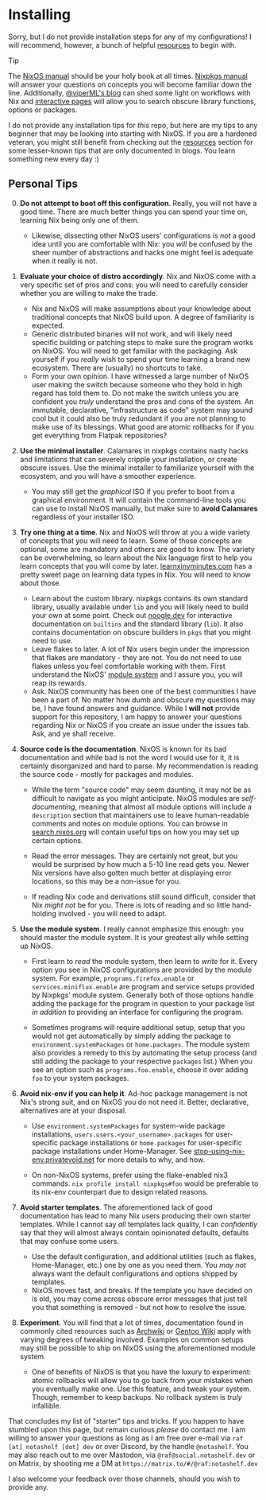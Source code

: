 # Installing

[resources]: https://github.com/notAShelf/nyx?tab=readme-ov-file#cool-resources
[interactive pages]: https://github.com/notAShelf/nyx?tab=readme-ov-file#interactive-pages
[NixOS manual]: https://nixos.org/manual/nixos/stable
[Nixpkgs manual]: https://nixos.org/manual/nixpkgs/stable/
[@viperML's blog]: https://ayats.org/

Sorry, but I do not provide installation steps for any of my configurations! I
will recommend, however, a bunch of helpful [resources] to begin with.

<!-- deno-fmt-ignore-start -->

> [!TIP]
> The [NixOS manual] should be your holy book at all times. [Nixpkgs manual]
> will answer your questions on concepts you will become familiar down the line.
> Additionally, [@viperML's blog] can shed some light on workflows with Nix and
> [interactive pages] will allow you to search obscure library functions,
> options or packages.

<!-- deno-fmt-ignore-end -->

I do not provide any installation tips for _this_ repo, but here are my tips to
any beginner that may be looking into starting with NixOS. If you are a hardened
veteran, you might still benefit from checking out the [resources] section for
some lesser-known tips that are only documented in blogs. You learn something
new every day :)

## Personal Tips

[learnxinyminutes.com]: https://learnxinyminutes.com/docs/nix
[noogle.dev]: https://noogle.dev
[module system]: https://nixos.org/manual/nixos/stable/#sec-writing-modules
[search.nixos.org]: https://search.nixos.org
[stop-using-nix-env.privatevoid.net]: https://stop-using-nix-env.privatevoid.net/
[Archwiki]: https://wiki.archlinux.org/
[Gentoo Wiki]: https://wiki.gentoo.org

0. **Do not attempt to boot off this configuration**. Really, you will not have
   a good time. There are much better things you can spend your time on,
   learning Nix being only one of them.

   - Likewise, dissecting other NixOS users' configurations is _not_ a good idea
     until you are comfortable with Nix: you _will_ be confused by the sheer
     number of abstractions and hacks one might feel is adequate when it really
     is not.

1. **Evaluate your choice of distro accordingly**. Nix and NixOS come with a
   very specific set of pros and cons: you will need to carefully consider
   whether you are willing to make the trade.

   - Nix and NixOS will make assumptions about your knowledge about traditional
     concepts that NixOS build upon. A degree of familiarity is expected.
   - Generic distributed binaries will not work, and will likely need specific
     building or patching steps to make sure the program works on NixOS. You
     will need to get familiar with the packaging. Ask yourself if you _really_
     wish to spend your time learning a brand new ecosystem. There are (usually)
     no shortcuts to take.
   - Form your own opinion. I have witnessed a large number of NixOS user making
     the switch because someone who they hold in high regard has told them to.
     Do not make the switch unless you are confident you _truly_ understand the
     pros and cons of the system. An immutable, declarative, "infrastructure as
     code" system may sound cool but it could also be truly redundant if you are
     not planning to make use of its blessings. What good are atomic rollbacks
     for if you get everything from Flatpak repositories?

2. **Use the minimal installer**. Calamares in nixpkgs contains nasty hacks and
   limitations that can severely cripple your installation, or create obscure
   issues. Use the minimal installer to familiarize yourself with the ecosystem,
   and you will have a smoother experience.

   - You may still get the _graphical_ ISO if you prefer to boot from a
     graphical environment. It will contain the command-line tools you can use
     to install NixOS manually, but make sure to **avoid Calamares** regardless
     of your installer ISO.

3. **Try one thing at a time**. Nix and NixOS will throw at you a wide variety
   of concepts that you will need to learn. Some of those concepts are optional,
   some are mandatory and others are good to know. The variety can be
   overwhelming, so learn about the Nix language first to help you learn
   concepts that you will come by later. [learnxinyminutes.com] has a pretty
   sweet page on learning data types in Nix. You will need to know about those.

   - Learn about the custom library. nixpkgs contains its own standard library,
     usually available under `lib` and you will likely need to build your own at
     some point. Check out [noogle.dev] for interactive documentation on
     `builtins` and the standard library (`lib`). It also contains documentation
     on obscure builders in `pkgs` that you might need to use.
   - Leave flakes to later. A lot of Nix users begin under the impression that
     flakes are mandatory - they are not. You do not need to use flakes unless
     you feel comfortable working with them. First understand the NixOS'
     [module system] and I assure you, you will reap its rewards.
   - Ask. NixOS community has been one of the best communities I have been a
     part of. No matter how dumb and obscure my questions may be, I have found
     answers and guidance. While I **will not** provide support for this
     repository, I am happy to answer your questions regarding Nix or NixOS if
     you create an issue under the issues tab. Ask, and ye shall receive.

4. **Source code is the documentation**. NixOS is known for its bad
   documentation and while bad is not the word I would use for it, it is
   certainly disorganized and hard to parse. My recommendation is reading the
   source code - mostly for packages and modules.

   - While the term "source code" may seem daunting, it may not be as difficult
     to navigate as you might anticipate. NixOS modules are _self-documenting_,
     meaning that almost all module options will include a `description` section
     that maintainers use to leave human-readable comments and notes on module
     options. You can browse in [search.nixos.org] will contain useful tips on
     how you may set up certain options.

   - Read the error messages. They are certainly not great, but you would be
     surprised by how much a 5-10 line read gets you. Newer Nix versions have
     also gotten much better at displaying error locations, so this may be a
     non-issue for you.

   - If reading Nix code and derivations still sound difficult, consider that
     Nix _might not_ be for you. There is lots of reading and so little
     hand-holding involved - you will need to adapt.

5. **Use the module system**. I really cannot emphasize this enough: you should
   master the module system. It is your greatest ally while setting up NixOS.

   - First learn to _read_ the module system, then learn to _write_ for it.
     Every option you see in NixOS configurations are provided by the module
     system. For example, `programs.firefox.enable` or
     `services.miniflux.enable` are program and service setups provided by
     Nixpkgs' module system. Generally both of those options handle adding the
     package for the program in question to your package list _in addition_ to
     providing an interface for configuring the program.

   - Sometimes programs will require additional setup, setup that you would not
     get automatically by simply adding the package to
     `environment.systemPackages` or `home.packages`. The module system also
     provides a remedy to this by automating the setup process (and still adding
     the package to your respective `packages` list.) When you see an option
     such as `programs.foo.enable`, choose it over adding `foo` to your system
     packages.

6. **Avoid nix-env if you can help it**. Ad-hoc package management is not Nix's
   strong suit, and on NixOS you do not need it. Better, declarative,
   alternatives are at your disposal.

   - Use `environment.systemPackages` for system-wide package installations,
     `users.users.<your_username>.packages` for user-specific package
     installations or `home.packages` for user-specific package installations
     under Home-Manager. See [stop-using-nix-env.privatevoid.net] for more
     details to why, and how.

   - On non-NixOS systems, prefer using the flake-enabled nix3 commands.
     `nix profile install nixpkgs#foo` would be preferable to its nix-env
     counterpart due to design related reasons.

7. **Avoid starter templates**. The aforementioned lack of good documentation
   has lead to many Nix users producing their own starter templates. While I
   cannot say _all_ templates lack quality, I can _confidently_ say that they
   will almost always contain opinionated defaults, defaults that may confuse
   some users.

   - Use the default configuration, and additional utilities (such as flakes,
     Home-Manager, etc.) one by one as you need them. You _may not_ always want
     the default configurations and options shipped by templates.
   - NixOS moves fast, and breaks. If the template you have decided on is old,
     you may come across obscure error messages that just tell you that
     something is removed - but not how to resolve the issue.

8. **Experiment**. You will find that a lot of times, documentation found in
   commonly cited resources such as [Archwiki] or [Gentoo Wiki] apply with
   varying degrees of tweaking involved. Examples on common setups may still be
   possible to ship on NixOS using the aforementioned module system.

   - One of benefits of NixOS is that you have the luxury to experiment: atomic
     rollbacks will allow you to go back from your mistakes when you eventually
     make one. Use this feature, and tweak your system. Though, remember to keep
     backups. No rollback system is _truly_ infallible.

That concludes my list of "starter" tips and tricks. If you happen to have
stumbled upon this page, but remain curious _please_ do contact me. I am willing
to answer your questions as long as I am free over e-mail via
`raf [at] notashelf [dot] dev` or over Discord, by the handle `@notashelf`. You
may also reach out to me over Mastodon, via `@raf@social.notashelf.dev` or on
Matrix, by shooting me a DM at `https://matrix.to/#/@raf:notashelf.dev`

I also welcome your feedback over those channels, should you wish to provide
any.

